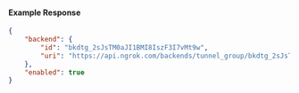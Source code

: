 <!-- Code generated for API Clients. DO NOT EDIT. -->

#### Example Response

```json
{
	"backend": {
		"id": "bkdtg_2sJsTM0aJI1BMI8IszF3I7vMt9w",
		"uri": "https://api.ngrok.com/backends/tunnel_group/bkdtg_2sJsTM0aJI1BMI8IszF3I7vMt9w"
	},
	"enabled": true
}
```
